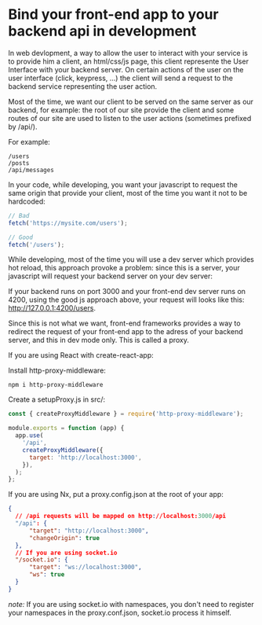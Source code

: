 # Bind your front-end app to your backend api in development

In web devlopment, a way to allow the user to interact with your service is to provide him a client, an html/css/js page, this client represente the User Interface with your backend server. On certain actions of the user on the user interface (click, keypress, ...) the client will send a request to the backend service representing the user action.

Most of the time, we want our client to be served on the same server as our backend, for example: the root of our site provide the client and some routes of our site are used to listen to the user actions (sometimes prefixed by /api/).

For example:

```
/users
/posts
/api/messages
```

In your code, while developing, you want your javascript to request the same origin that provide your client, most of the time you want it not to be hardcoded:

```js
// Bad
fetch('https://mysite.com/users');

// Good
fetch('/users');
```

While developing, most of the time you will use a dev server which provides hot reload, this approach provoke a problem: since this is a server, your javascript will request your backend server on your dev server:

If your backend runs on port 3000 and your front-end dev server runs on 4200, using the good js approach above, your request will looks like this: http://127.0.0.1:4200/users.

Since this is not what we want, front-end frameworks provides a way to redirect the request of your front-end app to the adress of your backend server, and this in dev mode only. This is called a proxy.

If you are using React with create-react-app:

Install http-proxy-middleware:
```
npm i http-proxy-middleware
```

Create a setupProxy.js in src/:

```js
const { createProxyMiddleware } = require('http-proxy-middleware');

module.exports = function (app) {
  app.use(
    '/api',
    createProxyMiddleware({
      target: 'http://localhost:3000',
    }),
  );
};

```

If you are using Nx, put a proxy.config.json at the root of your app:

```json
{
  // /api requests will be mapped on http://localhost:3000/api
  "/api": {
      "target": "http://localhost:3000",
      "changeOrigin": true
  },
  // If you are using socket.io
  "/socket.io": {
      "target": "ws://localhost:3000",
      "ws": true
  }
}
```

*note:* If you are using socket.io with namespaces, you don't need to register your namespaces in the proxy.conf.json, socket.io process it himself.
